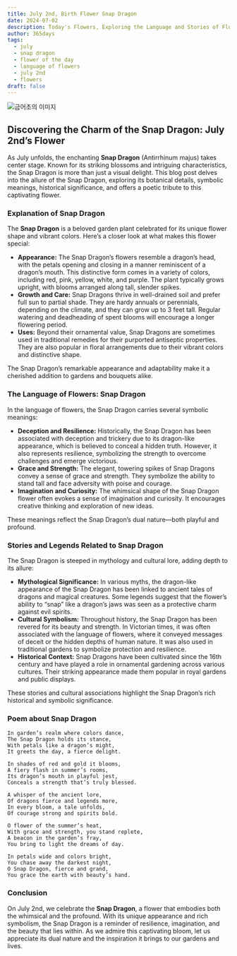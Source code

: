 ```yaml
---
title: July 2nd, Birth Flower Snap Dragon
date: 2024-07-02
description: Today's Flowers, Exploring the Language and Stories of Flowers Snap Dragon
author: 365days
tags:
  - july
  - snap dragon
  - flower of the day
  - language of flowers
  - july 2nd
  - flowers
draft: false
---
```


![금어초의 이미지](https://cdn.pixabay.com/photo/2012/03/02/00/37/snapdragon-20809_1280.jpg#center)

## Discovering the Charm of the Snap Dragon: July 2nd’s Flower

As July unfolds, the enchanting **Snap Dragon** (Antirrhinum majus) takes center stage. Known for its striking blossoms and intriguing characteristics, the Snap Dragon is more than just a visual delight. This blog post delves into the allure of the Snap Dragon, exploring its botanical details, symbolic meanings, historical significance, and offers a poetic tribute to this captivating flower.

### Explanation of Snap Dragon

The **Snap Dragon** is a beloved garden plant celebrated for its unique flower shape and vibrant colors. Here’s a closer look at what makes this flower special:

- **Appearance:** The Snap Dragon’s flowers resemble a dragon’s head, with the petals opening and closing in a manner reminiscent of a dragon’s mouth. This distinctive form comes in a variety of colors, including red, pink, yellow, white, and purple. The plant typically grows upright, with blooms arranged along tall, slender spikes.
- **Growth and Care:** Snap Dragons thrive in well-drained soil and prefer full sun to partial shade. They are hardy annuals or perennials, depending on the climate, and they can grow up to 3 feet tall. Regular watering and deadheading of spent blooms will encourage a longer flowering period.
- **Uses:** Beyond their ornamental value, Snap Dragons are sometimes used in traditional remedies for their purported antiseptic properties. They are also popular in floral arrangements due to their vibrant colors and distinctive shape.

The Snap Dragon’s remarkable appearance and adaptability make it a cherished addition to gardens and bouquets alike.

### The Language of Flowers: Snap Dragon

In the language of flowers, the Snap Dragon carries several symbolic meanings:

- **Deception and Resilience:** Historically, the Snap Dragon has been associated with deception and trickery due to its dragon-like appearance, which is believed to conceal a hidden truth. However, it also represents resilience, symbolizing the strength to overcome challenges and emerge victorious.
- **Grace and Strength:** The elegant, towering spikes of Snap Dragons convey a sense of grace and strength. They symbolize the ability to stand tall and face adversity with poise and courage.
- **Imagination and Curiosity:** The whimsical shape of the Snap Dragon flower often evokes a sense of imagination and curiosity. It encourages creative thinking and exploration of new ideas.

These meanings reflect the Snap Dragon’s dual nature—both playful and profound.

### Stories and Legends Related to Snap Dragon

The Snap Dragon is steeped in mythology and cultural lore, adding depth to its allure:

- **Mythological Significance:** In various myths, the dragon-like appearance of the Snap Dragon has been linked to ancient tales of dragons and magical creatures. Some legends suggest that the flower’s ability to “snap” like a dragon’s jaws was seen as a protective charm against evil spirits.
- **Cultural Symbolism:** Throughout history, the Snap Dragon has been revered for its beauty and strength. In Victorian times, it was often associated with the language of flowers, where it conveyed messages of deceit or the hidden depths of human nature. It was also used in traditional gardens to symbolize protection and resilience.
- **Historical Context:** Snap Dragons have been cultivated since the 16th century and have played a role in ornamental gardening across various cultures. Their striking appearance made them popular in royal gardens and public displays.

These stories and cultural associations highlight the Snap Dragon’s rich historical and symbolic significance.

### Poem about Snap Dragon

	In garden’s realm where colors dance,
	The Snap Dragon holds its stance,
	With petals like a dragon’s might,
	It greets the day, a fierce delight.
	
	In shades of red and gold it blooms,
	A fiery flash in summer’s rooms,
	Its dragon’s mouth in playful jest,
	Conceals a strength that’s truly blessed.
	
	A whisper of the ancient lore,
	Of dragons fierce and legends more,
	In every bloom, a tale unfolds,
	Of courage strong and spirits bold.
	
	O flower of the summer’s heat,
	With grace and strength, you stand replete,
	A beacon in the garden’s fray,
	You bring to light the dreams of day.
	
	In petals wide and colors bright,
	You chase away the darkest night,
	O Snap Dragon, fierce and grand,
	You grace the earth with beauty’s hand.

### Conclusion

On July 2nd, we celebrate the **Snap Dragon**, a flower that embodies both the whimsical and the profound. With its unique appearance and rich symbolism, the Snap Dragon is a reminder of resilience, imagination, and the beauty that lies within. As we admire this captivating bloom, let us appreciate its dual nature and the inspiration it brings to our gardens and lives.